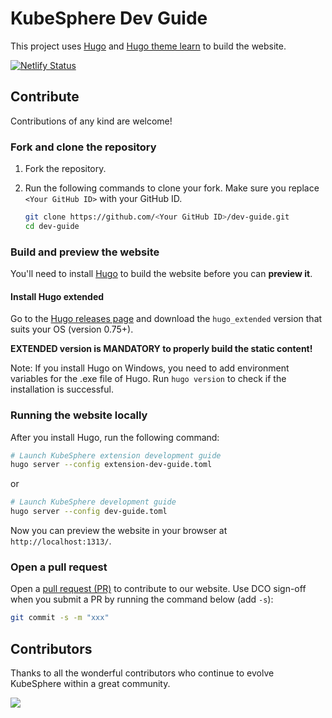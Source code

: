 # KubeSphere Dev Guide

This project uses [Hugo](https://gohugo.io/) and [Hugo theme learn](https://github.com/matcornic/hugo-theme-learn) to build the website. 

[![Netlify Status](https://api.netlify.com/api/v1/badges/1d4f2e02-aadc-4bab-a8d0-ec9f37293d07/deploy-status)](https://app.netlify.com/sites/kubesphere-dev-guide/deploys)

## Contribute

Contributions of any kind are welcome!

### Fork and clone the repository

1. Fork the repository.

2. Run the following commands to clone your fork. Make sure you replace `<Your GitHub ID>` with your GitHub ID.

   ```bash
   git clone https://github.com/<Your GitHub ID>/dev-guide.git
   cd dev-guide
   ```

### Build and preview the website

You'll need to install [Hugo](https://gohugo.io/) to build the website before you can **preview it**.

#### Install Hugo extended

Go to the [Hugo releases page](https://github.com/gohugoio/hugo/releases) and download the `hugo_extended` version that suits your OS (version 0.75+).

**EXTENDED version is MANDATORY to properly build the static content!**

Note: If you install Hugo on Windows, you need to add environment variables for the .exe file of Hugo. Run `hugo version` to check if the installation is successful.

### Running the website locally

After you install Hugo, run the following command:

```bash
# Launch KubeSphere extension development guide
hugo server --config extension-dev-guide.toml
```

or

```bash
# Launch KubeSphere development guide
hugo server --config dev-guide.toml
```

Now you can preview the website in your browser at `http://localhost:1313/`.

### Open a pull request

Open a [pull request (PR)](https://help.github.com/en/desktop/contributing-to-projects/creating-an-issue-or-pull-request#creating-a-new-pull-request) to contribute to our website. Use DCO sign-off when you submit a PR by running the command below (add `-s`):

```bash
git commit -s -m "xxx"
```

## Contributors

Thanks to all the wonderful contributors who continue to evolve KubeSphere within a great community.

<a href="https://github.com/kubesphere/dev-guide/graphs/contributors">
  <img src="https://contributors-img.web.app/image?repo=kubesphere/dev-guide" />
</a>
